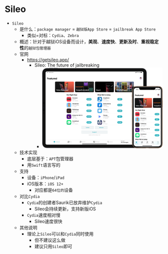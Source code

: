 # Sileo

* `Sileo`
  * 是什么：`package manager` = `越狱版App Store` = `jailbreak App Store`
    * 类似=对标：`Cydia`、`Zebra`
  * 概述：针对于越狱iOS设备而设计，**美观**、**速度快**、**更新及时**、**重视稳定性**的`越狱包管理器`
  * 官网
    * https://getsileo.app/
      * Sileo: The future of jailbreaking
        * ![jb_appstore_sileo](../assets/img/jb_appstore_sileo.png)
  * 技术实现
    * 底层基于：`APT`包管理器
    * 用`Swift`语言写的
  * 支持
    * 设备：`iPhone`/`iPad`
    * iOS版本：`iOS 12+`
      * 对应都是`64位的`设备
  * 对比`Cydia`
    * `Cydia`的创建者Saurik已放弃维护`Cydia`
      * Sileo会持续更新，支持新版iOS
    * `Cydia`速度相对慢
      * Sileo速度很快
  * 其他说明
    * 理论上`Sileo`可以和`Cydia`同时使用
      * 但不建议这么做
      * 建议只用`Sileo`即可
